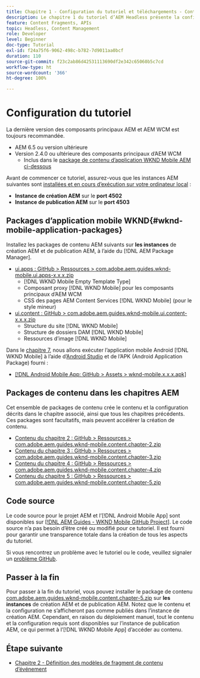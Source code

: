 ```yaml
---
title: Chapitre 1 - Configuration du tutoriel et téléchargements - Content Services
description: Le chapitre 1 du tutoriel d’AEM Headless présente la configuration de base pour l’instance AEM du tutoriel.
feature: Content Fragments, APIs
topic: Headless, Content Management
role: Developer
level: Beginner
doc-type: Tutorial
exl-id: f24a75f6-9062-498c-b782-7d9011aa0bcf
duration: 110
source-git-commit: f23c2ab86d42531113690df2e342c65060b5c7cd
workflow-type: ht
source-wordcount: '366'
ht-degree: 100%

---
```


# Configuration du tutoriel

La dernière version des composants principaux AEM et AEM WCM est toujours recommandée.

* AEM 6.5 ou version ultérieure
* Version 2.4.0 ou ultérieure des composants principaux d’AEM WCM
   * Inclus dans le [package de contenu d’application WKND Mobile AEM ci-dessous](#wknd-mobile-application-packages)

Avant de commencer ce tutoriel, assurez-vous que les instances AEM suivantes sont [installées et en cours d’exécution sur votre ordinateur local](https://helpx.adobe.com/fr/experience-manager/6-5/sites/deploying/using/deploy.html#Default%20Local%20Install) :

* **Instance de création AEM** sur le **port 4502**
* **Instance de publication AEM** sur le **port 4503**

## Packages d’application mobile WKND{#wknd-mobile-application-packages}

Installez les packages de contenu AEM suivants sur **les instances** de création AEM et de publication AEM, à l’aide du [!DNL AEM Package Manager].

* [ui.apps : GitHub > Ressources > com.adobe.aem.guides.wknd-mobile.ui.apps-x.x.x.zip](https://github.com/adobe/aem-guides-wknd-mobile/releases/latest)
   * [!DNL WKND Mobile Empty Template Type]
   * Composant proxy [!DNL WKND Mobile] pour les composants principaux d’AEM WCM
   * CSS des pages AEM Content Services [!DNL WKND Mobile] (pour le style mineur)
* [ui.content : GitHub > com.adobe.aem.guides.wknd-mobile.ui.content-x.x.x.zip](https://github.com/adobe/aem-guides-wknd-mobile/releases/latest)
   * Structure du site [!DNL WKND Mobile]
   * Structure de dossiers DAM [!DNL WKND Mobile]
   * Ressources d’image [!DNL WKND Mobile]

Dans le [chapitre 7](./chapter-7.md), nous allons exécuter l’application mobile Android [!DNL WKND Mobile] à l’aide d’[Android Studio](https://developer.android.com/studio) et de l’APK (Android Application Package) fourni :

* [[!DNL Android Mobile App: GitHub > Assets > wknd-mobile.x.x.x.apk]](https://github.com/adobe/aem-guides-wknd-mobile/releases/latest)

## Packages de contenu dans les chapitres AEM

Cet ensemble de packages de contenu crée le contenu et la configuration décrits dans le chapitre associé, ainsi que tous les chapitres précédents. Ces packages sont facultatifs, mais peuvent accélérer la création de contenu.

* [Contenu du chapitre 2 : GitHub > Ressources > com.adobe.aem.guides.wknd-mobile.content.chapter-2.zip](https://github.com/adobe/aem-guides-wknd-mobile/releases/latest)
* [Contenu du chapitre 3 : GitHub > Ressources > com.adobe.aem.guides.wknd-mobile.content.chapter-3.zip](https://github.com/adobe/aem-guides-wknd-mobile/releases/latest)
* [Contenu du chapitre 4 : GitHub > Ressources > com.adobe.aem.guides.wknd-mobile.content.chapter-4.zip](https://github.com/adobe/aem-guides-wknd-mobile/releases/latest)
* [Contenu du chapitre 5 : GitHub > Ressources > com.adobe.aem.guides.wknd-mobile.content.chapter-5.zip](https://github.com/adobe/aem-guides-wknd-mobile/releases/latest)

## Code source

Le code source pour le projet AEM et l’[!DNL Android Mobile App] sont disponibles sur [[!DNL AEM Guides - WKND Mobile GitHub Project]](https://github.com/adobe/aem-guides-wknd-mobile). Le code source n’a pas besoin d’être créé ou modifié pour ce tutoriel. Il est fourni pour garantir une transparence totale dans la création de tous les aspects du tutoriel.

Si vous rencontrez un problème avec le tutoriel ou le code, veuillez signaler un [problème GitHub](https://github.com/adobe/aem-guides-wknd-mobile/issues).

## Passer à la fin

Pour passer à la fin du tutoriel, vous pouvez installer le package de contenu [com.adobe.aem.guides.wknd-mobile.content.chapter-5.zip](https://github.com/adobe/aem-guides-wknd-mobile/releases/latest) sur **les instances** de création AEM et de publication AEM. Notez que le contenu et la configuration ne s’afficheront pas comme publiés dans l’instance de création AEM. Cependant, en raison du déploiement manuel, tout le contenu et la configuration requis sont disponibles sur l’instance de publication AEM, ce qui permet à l’[!DNL WKND Mobile App] d’accéder au contenu.


## Étape suivante

* [Chapitre 2 - Définition des modèles de fragment de contenu d’événement](./chapter-2.md)
